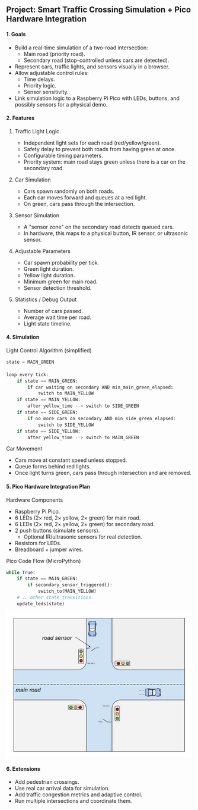 
## Project: Smart Traffic Crossing Simulation + Pico Hardware Integration

#### 1. Goals

- Build a real-time simulation of a two-road intersection:
    - Main road (priority road).
    - Secondary road (stop-controlled unless cars are detected).
- Represent cars, traffic lights, and sensors visually in a browser.
- Allow adjustable control rules:
    - Time delays.
    - Priority logic.
    - Sensor sensitivity.
- Link simulation logic to a Raspberry Pi Pico with LEDs, buttons, and possibly sensors for a physical demo.

#### 2. Features

1. Traffic Light Logic
    - Independent light sets for each road (red/yellow/green).
    - Safety delay to prevent both roads from having green at once.
    - Configurable timing parameters.
    - Priority system: main road stays green unless there is a car on the secondary road.

2. Car Simulation
    - Cars spawn randomly on both roads.
    - Each car moves forward and queues at a red light.
    - On green, cars pass through the intersection.

3. Sensor Simulation
    - A "sensor zone" on the secondary road detects queued cars.
    - In hardware, this maps to a physical button, IR sensor, or ultrasonic sensor.

4. Adjustable Parameters
    - Car spawn probability per tick.
    - Green light duration.
    - Yellow light duration.
    - Minimum green for main road.
    - Sensor detection threshold.

5. Statistics / Debug Output
    - Number of cars passed.
    - Average wait time per road.
    - Light state timeline.

#### 4. Simulation

Light Control Algorithm (simplified)

```python
state = MAIN_GREEN

loop every tick:
    if state == MAIN_GREEN:
        if car waiting on secondary AND min_main_green_elapsed:
            switch to MAIN_YELLOW
    if state == MAIN_YELLOW:
        after yellow_time --> switch to SIDE_GREEN
    if state == SIDE_GREEN:
        if no more cars on secondary AND min_side_green_elapsed:
            switch to SIDE_YELLOW
    if state == SIDE_YELLOW:
        after yellow_time --> switch to MAIN_GREEN
```

Car Movement
- Cars move at constant speed unless stopped.
- Queue forms behind red lights.
- Once light turns green, cars pass through intersection and are removed.


#### 5. Pico Hardware Integration Plan

Hardware Components
- Raspberry Pi Pico.
- 6 LEDs (2× red, 2× yellow, 2× green) for main road.
- 6 LEDs (2× red, 2× yellow, 2× green) for secondary road.
- 2 push buttons (simulate sensors).
    - Optional IR/ultrasonic sensors for real detection.
- Resistors for LEDs.
- Breadboard + jumper wires.

Pico Code Flow (MicroPython)
```python
while True:
    if state == MAIN_GREEN:
        if secondary_sensor_triggered():
            switch_to(MAIN_YELLOW)
    # .. other state transitions
    update_leds(state)
```

![Idea on traffic light situation.](./traffic-lights-crossing.png)


#### 6. Extensions

- Add pedestrian crossings.
- Use real car arrival data for simulation.
- Add traffic congestion metrics and adaptive control.
- Run multiple intersections and coordinate them.

